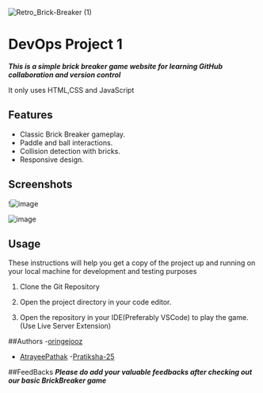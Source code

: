 ![Retro_Brick-Breaker (1)](https://github.com/oringejooz/Brick-BreakerForked/assets/124855325/f7fc4889-3d43-4214-8b90-38de395caf75)
# DevOps Project 1
***This is a simple brick breaker game website for learning GitHub collaboration and version control***

It only uses HTML,CSS and JavaScript

## Features

- Classic Brick Breaker gameplay.
- Paddle and ball interactions.
- Collision detection with bricks.
- Responsive design.



## Screenshots

!![image](https://github.com/oringejooz/BrickBreaker_/assets/124855325/b386b315-8ac1-4ad9-adb8-b57010e2a422)

![image](https://github.com/oringejooz/BrickBreaker_/assets/124855325/519b6bbe-756d-444e-952d-492401afba2d)



## Usage

These instructions will help you get a copy of the project up and running on your local machine for development and testing purposes

1. Clone the Git Repository
   
2. Open the project directory in your code editor.

3. Open the repository in your IDE(Preferably VSCode) to play the game.(Use Live Server Extension)

##Authors
-[oringejooz](https://github.com/oringejooz)
- [AtrayeePathak](https://github.com/AtrayeePathak)
-[Pratiksha-25](https://github.com/Pratiksha-25)

##FeedBacks
***Please do add your valuable feedbacks after checking out our basic BrickBreaker game***


